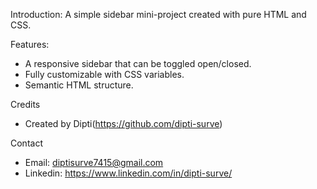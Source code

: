 Introduction:
A simple sidebar mini-project created with pure HTML and CSS.

Features:
- A responsive sidebar that can be toggled open/closed.
- Fully customizable with CSS variables.
- Semantic HTML structure.
  
Credits
- Created by Dipti(https://github.com/dipti-surve)

Contact
- Email: diptisurve7415@gmail.com
- Linkedin: https://www.linkedin.com/in/dipti-surve/
